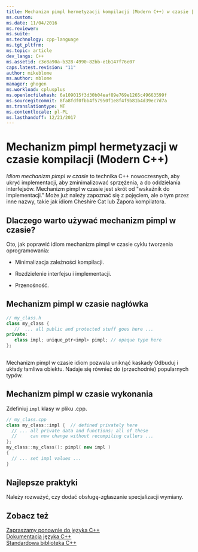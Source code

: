 ```yaml
---
title: Mechanizm pimpl hermetyzacji kompilacji (Modern C++) w czasie | Dokumentacja firmy Microsoft
ms.custom: 
ms.date: 11/04/2016
ms.reviewer: 
ms.suite: 
ms.technology: cpp-language
ms.tgt_pltfrm: 
ms.topic: article
dev_langs: C++
ms.assetid: c3e8a90a-b328-4990-82bb-e1b147f76e07
caps.latest.revision: "11"
author: mikeblome
ms.author: mblome
manager: ghogen
ms.workload: cplusplus
ms.openlocfilehash: 6a109015f3d30b04eaf89e769e1265c49663599f
ms.sourcegitcommit: 8fa8fdf0fbb4f57950f1e8f4f9b81b4d39ec7d7a
ms.translationtype: MT
ms.contentlocale: pl-PL
ms.lasthandoff: 12/21/2017
---
```

# <a name="pimpl-for-compile-time-encapsulation-modern-c"></a>Mechanizm pimpl hermetyzacji w czasie kompilacji (Modern C++)
*Idiom mechanizm pimpl w czasie* to technika C++ nowoczesnych, aby ukryć implementacji, aby zminimalizować sprzężenia, a do oddzielania interfejsów. Mechanizm pimpl w czasie jest skrót od "wskaźnik do implementacji." Może już należy zapoznać się z pojęciem, ale o tym przez inne nazwy, takie jak idiom Cheshire Cat lub Zapora kompilatora.  
  
## <a name="why-use-pimpl"></a>Dlaczego warto używać mechanizm pimpl w czasie?  
 Oto, jak poprawić idiom mechanizm pimpl w czasie cyklu tworzenia oprogramowania:  
  
-   Minimalizacja zależności kompilacji.  
  
-   Rozdzielenie interfejsu i implementacji.  
  
-   Przenośność.  
  
## <a name="pimpl-header"></a>Mechanizm pimpl w czasie nagłówka  
  
```cpp  
// my_class.h  
class my_class {  
   //  ... all public and protected stuff goes here ...  
private:  
   class impl; unique_ptr<impl> pimpl; // opaque type here  
};  
  
```  
  
 Mechanizm pimpl w czasie idiom pozwala uniknąć kaskady Odbuduj i układy łamliwa obiektu. Nadaje się również do (przechodnie) popularnych typów.  
  
## <a name="pimpl-implementation"></a>Mechanizm pimpl w czasie wykonania  
 Zdefiniuj `impl` klasy w pliku .cpp.  
  
```cpp  
// my_class.cpp  
class my_class::impl {  // defined privately here  
  // ... all private data and functions: all of these  
  //     can now change without recompiling callers ...  
};  
my_class::my_class(): pimpl( new impl )  
{  
  // ... set impl values ...   
}  
```  
  
## <a name="best-practices"></a>Najlepsze praktyki  
 Należy rozważyć, czy dodać obsługę-zgłaszanie specjalizacji wymiany.  
  
## <a name="see-also"></a>Zobacz też  
 [Zapraszamy ponownie do języka C++](../cpp/welcome-back-to-cpp-modern-cpp.md)   
 [Dokumentacja języka C++](../cpp/cpp-language-reference.md)   
 [Standardowa biblioteka C++](../standard-library/cpp-standard-library-reference.md)